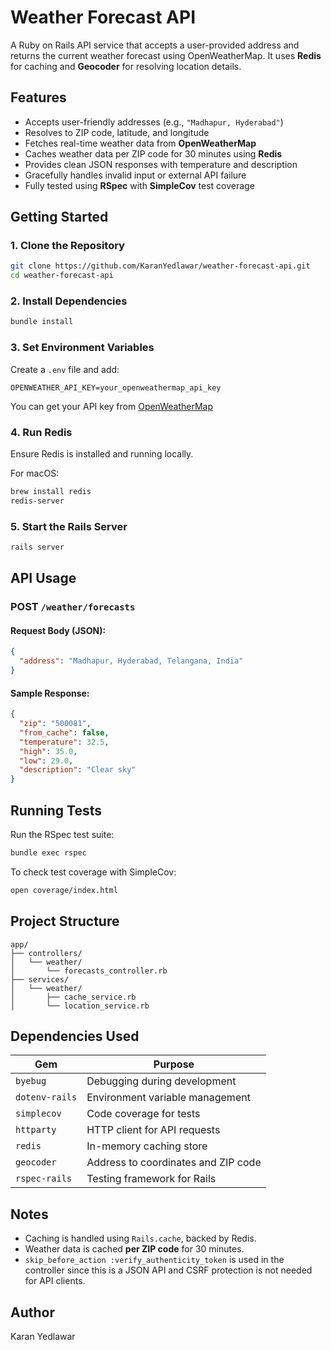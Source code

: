 # Weather Forecast API

A Ruby on Rails API service that accepts a user-provided address and returns the current weather forecast using OpenWeatherMap. It uses **Redis** for caching and **Geocoder** for resolving location details.

## Features

- Accepts user-friendly addresses (e.g., `"Madhapur, Hyderabad"`)
- Resolves to ZIP code, latitude, and longitude
- Fetches real-time weather data from **OpenWeatherMap**
- Caches weather data per ZIP code for 30 minutes using **Redis**
- Provides clean JSON responses with temperature and description
- Gracefully handles invalid input or external API failure
- Fully tested using **RSpec** with **SimpleCov** test coverage

## Getting Started

### 1. Clone the Repository

```bash
git clone https://github.com/KaranYedlawar/weather-forecast-api.git
cd weather-forecast-api
```

### 2. Install Dependencies

```bash
bundle install
```

### 3. Set Environment Variables

Create a `.env` file and add:

```
OPENWEATHER_API_KEY=your_openweathermap_api_key
```

You can get your API key from [OpenWeatherMap](https://openweathermap.org/api)

### 4. Run Redis

Ensure Redis is installed and running locally.

For macOS:

```bash
brew install redis
redis-server
```

### 5. Start the Rails Server

```bash
rails server
```

## API Usage

### POST `/weather/forecasts`

#### Request Body (JSON):

```json
{
  "address": "Madhapur, Hyderabad, Telangana, India"
}
```

#### Sample Response:

```json
{
  "zip": "500081",
  "from_cache": false,
  "temperature": 32.5,
  "high": 35.0,
  "low": 29.0,
  "description": "Clear sky"
}
```

## Running Tests

Run the RSpec test suite:

```bash
bundle exec rspec
```

To check test coverage with SimpleCov:

```bash
open coverage/index.html
```

## Project Structure

```
app/
├── controllers/
│   └── weather/
│       └── forecasts_controller.rb
├── services/
│   └── weather/
│       ├── cache_service.rb
│       └── location_service.rb
```

## Dependencies Used

| Gem            | Purpose                             |
|----------------|-------------------------------------|
| `byebug`       | Debugging during development        |
| `dotenv-rails` | Environment variable management     |
| `simplecov`    | Code coverage for tests             |
| `httparty`     | HTTP client for API requests        |
| `redis`        | In-memory caching store             |
| `geocoder`     | Address to coordinates and ZIP code |
| `rspec-rails`  | Testing framework for Rails         |


## Notes

- Caching is handled using `Rails.cache`, backed by Redis.
- Weather data is cached **per ZIP code** for 30 minutes.
- `skip_before_action :verify_authenticity_token` is used in the controller since this is a JSON API and CSRF protection is not needed for API clients.

## Author
Karan Yedlawar
